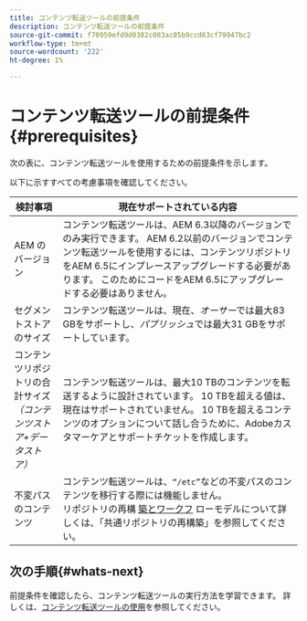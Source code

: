 ```yaml
---
title: コンテンツ転送ツールの前提条件
description: コンテンツ転送ツールの前提条件
source-git-commit: f70959efd9d0382c083ac05b9ccd63cf79947bc2
workflow-type: tm+mt
source-wordcount: '222'
ht-degree: 1%

---
```


# コンテンツ転送ツールの前提条件 {#prerequisites}

次の表に、コンテンツ転送ツールを使用するための前提条件を示します。

以下に示すすべての考慮事項を確認してください。

| 検討事項 | 現在サポートされている内容 |
|--- |--- |
| AEM のバージョン | コンテンツ転送ツールは、AEM 6.3以降のバージョンでのみ実行できます。 AEM 6.2以前のバージョンでコンテンツ転送ツールを使用するには、コンテンツリポジトリをAEM 6.5にインプレースアップグレードする必要があります。 このためにコードをAEM 6.5にアップグレードする必要はありません。 |
| セグメントストアのサイズ | コンテンツ転送ツールは、現在、*オーサー*&#x200B;では最大83 GBをサポートし、*パブリッシュ*&#x200B;では最大31 GBをサポートしています。 |
| コンテンツリポジトリの合計サイズ&#x200B;<br>*（コンテンツストア+データストア）* | コンテンツ転送ツールは、最大10 TBのコンテンツを転送するように設計されています。 10 TBを超える値は、現在はサポートされていません。 10 TBを超えるコンテンツのオプションについて話し合うために、Adobeカスタマーケアとサポートチケットを作成します。 |
| 不変パスのコンテンツ | コンテンツ転送ツールは、`“/etc”`などの不変パスのコンテンツを移行する際には機能しません。 <br>リポジトリの再構 [築とワークフ](https://experienceleague.adobe.com/docs/experience-manager-64/deploying/restructuring/all-repository-restructuring-in-aem-6-4.html?lang=en#restructuring) ローモデルについて詳しくは、「共通リポジトリの再構築」を参照してください。 |

## 次の手順{#whats-next}

前提条件を確認したら、コンテンツ転送ツールの実行方法を学習できます。 詳しくは、[コンテンツ転送ツールの使用](/help/move-to-cloud-service/content-transfer-tool/using-content-transfer-tool.md)を参照してください。
